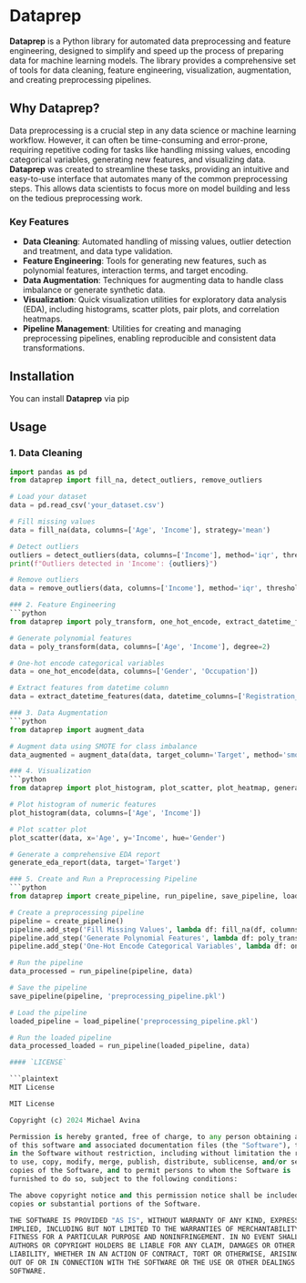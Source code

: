 # Dataprep

**Dataprep** is a Python library for automated data preprocessing and feature engineering, designed to simplify and speed up the process of preparing data for machine learning models. The library provides a comprehensive set of tools for data cleaning, feature engineering, visualization, augmentation, and creating preprocessing pipelines.

## Why Dataprep?

Data preprocessing is a crucial step in any data science or machine learning workflow. However, it can often be time-consuming and error-prone, requiring repetitive coding for tasks like handling missing values, encoding categorical variables, generating new features, and visualizing data. **Dataprep** was created to streamline these tasks, providing an intuitive and easy-to-use interface that automates many of the common preprocessing steps. This allows data scientists to focus more on model building and less on the tedious preprocessing work.

### Key Features

- **Data Cleaning**: Automated handling of missing values, outlier detection and treatment, and data type validation.
- **Feature Engineering**: Tools for generating new features, such as polynomial features, interaction terms, and target encoding.
- **Data Augmentation**: Techniques for augmenting data to handle class imbalance or generate synthetic data.
- **Visualization**: Quick visualization utilities for exploratory data analysis (EDA), including histograms, scatter plots, pair plots, and correlation heatmaps.
- **Pipeline Management**: Utilities for creating and managing preprocessing pipelines, enabling reproducible and consistent data transformations.

## Installation

You can install **Dataprep** via pip

## Usage

### 1. Data Cleaning

```python
import pandas as pd
from dataprep import fill_na, detect_outliers, remove_outliers

# Load your dataset
data = pd.read_csv('your_dataset.csv')

# Fill missing values
data = fill_na(data, columns=['Age', 'Income'], strategy='mean')

# Detect outliers
outliers = detect_outliers(data, columns=['Income'], method='iqr', threshold=1.5)
print(f"Outliers detected in 'Income': {outliers}")

# Remove outliers
data = remove_outliers(data, columns=['Income'], method='iqr', threshold=1.5)

### 2. Feature Engineering
```python
from dataprep import poly_transform, one_hot_encode, extract_datetime_features

# Generate polynomial features
data = poly_transform(data, columns=['Age', 'Income'], degree=2)

# One-hot encode categorical variables
data = one_hot_encode(data, columns=['Gender', 'Occupation'])

# Extract features from datetime column
data = extract_datetime_features(data, datetime_columns=['Registration_Date'])

### 3. Data Augmentation
```python
from dataprep import augment_data

# Augment data using SMOTE for class imbalance
data_augmented = augment_data(data, target_column='Target', method='smote')

### 4. Visualization
```python
from dataprep import plot_histogram, plot_scatter, plot_heatmap, generate_eda_report

# Plot histogram of numeric features
plot_histogram(data, columns=['Age', 'Income'])

# Plot scatter plot
plot_scatter(data, x='Age', y='Income', hue='Gender')

# Generate a comprehensive EDA report
generate_eda_report(data, target='Target')

### 5. Create and Run a Preprocessing Pipeline
```python
from dataprep import create_pipeline, run_pipeline, save_pipeline, load_pipeline

# Create a preprocessing pipeline
pipeline = create_pipeline()
pipeline.add_step('Fill Missing Values', lambda df: fill_na(df, columns=['Age', 'Income'], strategy='mean'))
pipeline.add_step('Generate Polynomial Features', lambda df: poly_transform(df, columns=['Age', 'Income'], degree=2))
pipeline.add_step('One-Hot Encode Categorical Variables', lambda df: one_hot_encode(df, columns=['Gender', 'Occupation']))

# Run the pipeline
data_processed = run_pipeline(pipeline, data)

# Save the pipeline
save_pipeline(pipeline, 'preprocessing_pipeline.pkl')

# Load the pipeline
loaded_pipeline = load_pipeline('preprocessing_pipeline.pkl')

# Run the loaded pipeline
data_processed_loaded = run_pipeline(loaded_pipeline, data)

#### `LICENSE`

```plaintext
MIT License

MIT License

Copyright (c) 2024 Michael Avina

Permission is hereby granted, free of charge, to any person obtaining a copy
of this software and associated documentation files (the "Software"), to deal
in the Software without restriction, including without limitation the rights
to use, copy, modify, merge, publish, distribute, sublicense, and/or sell
copies of the Software, and to permit persons to whom the Software is
furnished to do so, subject to the following conditions:

The above copyright notice and this permission notice shall be included in all
copies or substantial portions of the Software.

THE SOFTWARE IS PROVIDED "AS IS", WITHOUT WARRANTY OF ANY KIND, EXPRESS OR
IMPLIED, INCLUDING BUT NOT LIMITED TO THE WARRANTIES OF MERCHANTABILITY,
FITNESS FOR A PARTICULAR PURPOSE AND NONINFRINGEMENT. IN NO EVENT SHALL THE
AUTHORS OR COPYRIGHT HOLDERS BE LIABLE FOR ANY CLAIM, DAMAGES OR OTHER
LIABILITY, WHETHER IN AN ACTION OF CONTRACT, TORT OR OTHERWISE, ARISING FROM,
OUT OF OR IN CONNECTION WITH THE SOFTWARE OR THE USE OR OTHER DEALINGS IN THE
SOFTWARE.